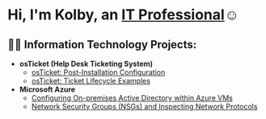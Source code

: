 <h1>Hi, I'm Kolby, an <a href="https://www.linkedin.com/in/kolby-sowell-40826b272/">IT Professional</a>☺</h1>

<h2>👨‍💻 Information Technology Projects:</h2>

- <b>osTicket (Help Desk Ticketing System)</b>
  - [osTicket: Post-Installation Configuration](https://github.com/kolbysowell/post-install-config)
  - [osTicket: Ticket Lifecycle Examples](https://github.com/kolbysowell/ticket-lifecycle)
- <b>Microsoft Azure</b>
  - [Configuring On-premises Active Directory within Azure VMs](https://github.com/kolbysowell/configure-ad)
  - [Network Security Groups (NSGs) and Inspecting Network Protocols](https://github.com/kolbysowell/azure-network-protocols)
